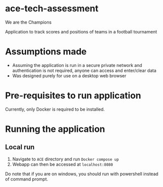 # ace-tech-assessment
We are the Champions

Application to track scores and positions of teams in a football tournament

# Assumptions made
- Assuming the application is run in a secure private network and authentication is not required, anyone can access and enter/clear data
- Was designed purely for use on a desktop web browser

# Pre-requisites to run application
Currently, only Docker is required to be installed.

# Running the application

## Local run
1. Navigate to `ACE` directory and run `Docker compose up`
2. Webapp can then be accessed at `localhost:8080`

Do note that if you are on windows, you should run with powershell instead of command prompt.
